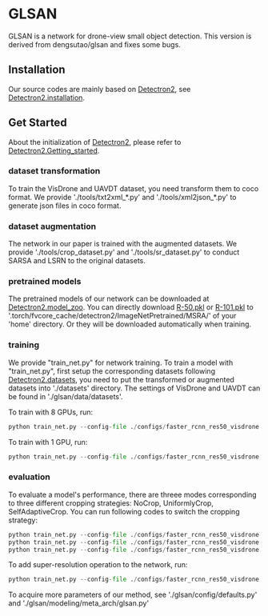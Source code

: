 # GLSAN
GLSAN is a network for drone-view small object detection. This version is derived from dengsutao/glsan and fixes some bugs.
## Installation
Our source codes are mainly based on [Detectron2](https://github.com/facebookresearch/detectron2), see [Detectron2.installation](https://github.com/facebookresearch/detectron2/blob/master/INSTALL.md).
## Get Started
About the initialization of [Detectron2](https://github.com/facebookresearch/detectron2), please refer to [Detectron2.Getting_started](https://github.com/facebookresearch/detectron2/blob/master/GETTING_STARTED.md
).
### dataset transformation
To train the VisDrone and UAVDT dataset, you need transform them to coco format.
We provide './tools/txt2xml_\*.py' and './tools/xml2json_\*.py' to generate json files in coco format.
### dataset augmentation
The network in our paper is trained with the augmented datasets.
We provide './tools/crop_dataset.py' and './tools/sr_dataset.py' to conduct SARSA and LSRN to the original datasets.
### pretrained models
The pretrained models of our network can be downloaded at [Detectron2.model_zoo](https://github.com/facebookresearch/detectron2/blob/master/MODEL_ZOO.md).
You can directly download [R-50.pkl](https://dl.fbaipublicfiles.com/detectron2/ImageNetPretrained/MSRA/R-50.pkl) or [R-101.pkl](https://dl.fbaipublicfiles.com/detectron2/ImageNetPretrained/MSRA/R-101.pkl)
to '.torch/fvcore_cache/detectron2/ImageNetPretrained/MSRA/' of your 'home' directory.
Or they will be downloaded automatically when training.
### training
We provide "train_net.py" for network training.
To train a model with "train_net.py", first setup the corresponding datasets following [Detectron2.datasets](https://github.com/facebookresearch/detectron2/blob/master/datasets/README.md),
you need to put the transformed or augmented datasets into './datasets' directory.
The settings of VisDrone and UAVDT can be found in './glsan/data/datasets'.

To train with 8 GPUs, run:
```python
python train_net.py --config-file ./configs/faster_rcnn_res50_visdrone.yaml --num-gpus 8
```


To train with 1 GPU, run:
```python
python train_net.py --config-file ./configs/faster_rcnn_res50_visdrone.yaml --num-gpus 1 SOLVER.IMS_PER_BATCH 2
```


### evaluation
To evaluate a model's performance, there are threee modes corresponding to three different
cropping strategies: NoCrop, UniformlyCrop, SelfAdaptiveCrop.
You can run following codes to switch the cropping strategy:
```python
python train_net.py --config-file ./configs/faster_rcnn_res50_visdrone.yaml --eval-only --num-gpus 8
python train_net.py --config-file ./configs/faster_rcnn_res50_visdrone.yaml --eval-only --num-gpus 8 GLSAN.CROP UniformlyCrop
python train_net.py --config-file ./configs/faster_rcnn_res50_visdrone.yaml --eval-only --num-gpus 8 GLSAN.CROP SelfAdaptiveCrop
```
To add super-resolution operation to the network, run:
```python
python train_net.py --config-file ./configs/faster_rcnn_res50_visdrone.yaml --eval-only --num-gpus 8 GLSAN.CROP SelfAdaptiveCrop GLSAN.SR True
```

To acquire more parameters of our method, see './glsan/config/defaults.py' and './glsan/modeling/meta_arch/glsan.py'
